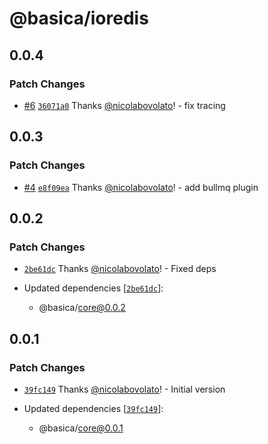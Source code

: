 # @basica/ioredis

## 0.0.4

### Patch Changes

- [#6](https://github.com/nicolabovolato/basica/pull/6) [`36071a0`](https://github.com/nicolabovolato/basica/commit/36071a082275f1b66c502b817cae901c52ed4513) Thanks [@nicolabovolato](https://github.com/nicolabovolato)! - fix tracing

## 0.0.3

### Patch Changes

- [#4](https://github.com/nicolabovolato/basica/pull/4) [`e8f09ea`](https://github.com/nicolabovolato/basica/commit/e8f09ea5ed42e17a1d809ebd57bb859896b42782) Thanks [@nicolabovolato](https://github.com/nicolabovolato)! - add bullmq plugin

## 0.0.2

### Patch Changes

- [`2be61dc`](https://github.com/nicolabovolato/basica/commit/2be61dc95150d2e8eaadd8de562d18f0644c979c) Thanks [@nicolabovolato](https://github.com/nicolabovolato)! - Fixed deps

- Updated dependencies [[`2be61dc`](https://github.com/nicolabovolato/basica/commit/2be61dc95150d2e8eaadd8de562d18f0644c979c)]:
  - @basica/core@0.0.2

## 0.0.1

### Patch Changes

- [`39fc149`](https://github.com/nicolabovolato/basica/commit/39fc14933b633a7ad0177e556bd03092d9f05815) Thanks [@nicolabovolato](https://github.com/nicolabovolato)! - Initial version

- Updated dependencies [[`39fc149`](https://github.com/nicolabovolato/basica/commit/39fc14933b633a7ad0177e556bd03092d9f05815)]:
  - @basica/core@0.0.1
